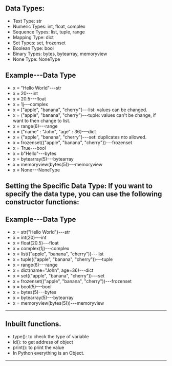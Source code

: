 Data Types:
--

* Text Type:		str
* Numeric Types:	int, float, complex
* Sequence Types:	list, tuple, range
* Mapping Type:		dict
* Set Types:		set, frozenset
* Boolean Type:		bool
* Binary Types:		bytes, bytearray, memoryview
* None Type:		NoneType


Example---Data Type
--
* x = "Hello World"---str	
* x = 20---int	
* x = 20.5---float	
* x = 1j---complex	
* x = ["apple", "banana", "cherry"]---list: values can be changed.
* x = ("apple", "banana", "cherry")---tuple: values can't be change, if want to then change to list. 
* x = range(6)---range	
* x = {"name" : "John", "age" : 36}---dict	
* x = {"apple", "banana", "cherry"}---set: duplicates nto allowed.
* x = frozenset({"apple", "banana", "cherry"})---frozenset	
* x = True---bool	
* x = b"Hello"---bytes	
* x = bytearray(5)---bytearray	
* x = memoryview(bytes(5))---memoryview	
* x = None---NoneType

Setting the Specific Data Type: If you want to specify the data type, you can use the following constructor functions:
--

Example---Data Type
--
* x = str("Hello World")---str	
* x = int(20)---int	
* x = float(20.5)---float	
* x = complex(1j)---complex	
* x = list(("apple", "banana", "cherry"))---list	
* x = tuple(("apple", "banana", "cherry"))---tuple	
* x = range(6)---range	
* x = dict(name="John", age=36)---dict	
* x = set(("apple", "banana", "cherry"))---set	
* x = frozenset(("apple", "banana", "cherry"))---frozenset	
* x = bool(5)---bool	
* x = bytes(5)---bytes	
* x = bytearray(5)---bytearray	
* x = memoryview(bytes(5)))---memoryview

--------------------------------------------------------
Inbuilt functions.
--
* type(): to check the type of variable
* id(): to get address of object
* print(): to print the value
* In Python everything is an Object.
--------------------------------------------------------
